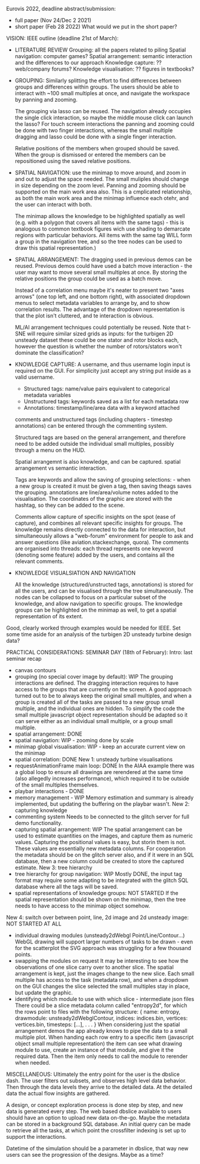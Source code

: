 Eurovis 2022, deadline abstract/submission: 
 - full paper (Nov 24/Dec 2 2021) 
 - short paper (Feb 28 2022)
What would we put in the short paper?

VISION: IEEE outline (deadline 21st of March):

- LITERATURE REVIEW
	Grouping: all the papers related to piling
	Spatial navigation: computer games?
	Spatial arrangement: semantic interaction and the differences to our approach
	Knowledge capture: ?? web/company forums?
	Knowledge visualisation: ?? figures in textbooks?

- GROUPING:
	Similarly splitting the effort to find differences between groups and differences within groups. The users should be able to interact with ~100 small multiples at once, and navigate the workspace by panning and zooming. 

    The grouping via lasso can be reused. The navigation already occupies the single click interaction, so maybe the middle mouse click can launch the lasso? For touch screem interactions the panning and zooming could be done with two finger interactions, whereas the small multiple dragging and lasso could be done with a single finger interaction.
	
	Relative positions of the members when grouped should be saved. When the group is dismissed or entered the members can be repositioned using the saved relative positions.


- SPATIAL NAVIGATION: 
    use the minimap to move around, and zoom in and out to adjust the space needed. The small muliples should change in size depending on the zoom level. Panning and zooming should be supported on the main work area also. This is a cmplicated relationship, as both the main work area and the minimap influence each otehr, and the user can interact with both.
  
    The minimap allows the knowledge to be highlighted spatially as well (e.g. with a polygon that covers all items with the same tags) - this is analogous to common textbook figures wich use shading to demarcate regions with particular behaviors. All items with the same tag WILL form a group in the navigation tree, and so the tree nodes can be used to draw this spatial representation.)

- SPATIAL ARRANGEMENT:
    The dragging used in previous demos can be reused. Previous demos could have used a batch move interaction - the user may want to move several small multiples at once. By storing the relative positions the group could be used as a batch move.
	
	Instead of a correlation menu maybe it's neater to present two "axes arrows" (one top left, and one bottom right), with associated dropdown menus to select metadata variables to arrange by, and to show correlation results. The advantage of the dropdown representation is that the plot isn't cluttered, and te interaction is obvious.

	ML/AI arrangement techniques could potentially be reused. Note that t-SNE will require similar sized grids as inputs: for the turbigen 2D unsteady dataset these could be one stator and rotor blocks each, however the question is whether the number of rotors/stators won't dominate the classification?


- KNOWLEDGE CAPTURE:
    A username, and thus username login input is required on the GUI. For simplicity just accept any string put inside as a valid username.
	
	- Structured tags: name/value pairs equivalent to categorical metadata variables
	- Unstructured tags: keywords saved as a list for each metadata row
	- Annotations: timestamp/line/area data with a keyword attached

	comments and unstructured tags (including chapters - timestep annotations) can be entered through the commenting system.
	
	Structured tags are based on the general arrangement, and therefore need to be added outside the individual small multiples, possibly through a menu on the HUD.
	
	Spatial arrangemnt is also knowledge, and can be captured. spatial arrangement vs semantic interaction.
	
	Tags are keywords and allow the saving of grouping selections: - when a new group is created it must be given a tag, then saving theags saves the grouping.
  annotations are line/area/volume notes added to the visualisation. The coordinates of the graphic are stored with the hashtag, so they can be added to the scene.
  
    Comments allow capture of specific insights on the spot (ease of capture), and combines all relevant specific insights for groups. The knowledge remains directly connected to the data for interaction, but simultaneously allows a "web-forum" environment for people to ask and answer questions (like aviation.stackexchange, quora). The comments are organised into threads: each thread represents one keyword (denoting some feature) added by the users, and contains all the relevant comments.

- KNOWLEDGE VISUALSIATION AND NAVIGATION 
	
    All the knowledge (structured/unstructed tags, annotations) is stored for all the users, and can be visualised through the tree simultaneously. The nodes can be collapsed to focus on a particular subset of the knowledge, and allow navigation to specific groups. The knowledge groups can be highlighted on the minimap as well, to get a spatial representation of its extent.



Good, clearly worked through examples would be needed for IEEE. Set some time aside for an analysis of the turbigen 2D unsteady turbine design data?



PRACTICAL CONSIDERATIONS: SEMINAR DAY (18th of February):
Intro: last seminar recap
  - canvas contours
  - grouping (no special cover image by default): WIP
      The grouping interactions are defined. The dragging interaction requires to have access to the groups that are currently on the screen. A good approach turned out to be to always keep the original small multiples, and when a group is created all of the tasks are passed to a new group small multiple, and the individual ones are hidden. To simplify the code the small multiple javascript object representation should be adapted so it can serve either as an individual small multiple, or a group small multiple.
  - spatial arrangement: DONE
  - spatial navigation: WIP - zooming done by scale
  - minimap global visualisation: WIP - keep an accurate current view on the minimap
  - spatial correlation: DONE
New 1: unsteady turbine visualisations
  - requestAnimationFrame main loop: DONE
      In the AIAA example there was a global loop to ensure all drawings are rerendered at the same time (also allegedly increases performance), which required it to be outside of the small multiples themselves.
  - playbar interactions - DONE
  - memory management - WIP
      Memory estimation and summary is already implemented, but updating the buffering on the playbar wasn't.
New 2: capturing knowledge
  - commenting system
      Needs to be connected to the glitch server for full demo functionality.
  - capturing spatial arrangement: WIP
      The spatial arrangement can be used to estimate quantities on the images, and capture them as numeric values. Capturing the positional values is easy, but storin them is not.
	  These values are essentially new metadata columns. For cooperation the metadata should be on the glitch server also, and if it were in an SQL database, then a new column could be created to store the captured estimate.
New 3: tree hierarchy
  - tree hierarchy for group navigation: WIP
      Mostly DONE, the input tag format may require some adapting to be integrated with the glitch SQL database where all the tags will be saved.
  - spatial representations of knowledge groups: NOT STARTED
      If the spatial representation should be shown on the minimap, then the tree needs to have access to the minimap object somehow.
	 
New 4: switch over between point, line, 2d image and 2d unsteady image: NOT STARTED AT ALL
  - individual drawing modules (unsteady2dWebgl Point/Line/Contour...)
      WebGL drawing will support larger numbers of tasks to be drawn - even for the scatterplot the SVG approach was struggling for a few thousand points.
  - swapping the modules on request
      It may be interesting to see how the observations of one slice carry over to another slice. The spatial arrangement is kept, just the images change to the new slice. Each small multiple has access to the task (metadata row), and when a dropdown on the GUI changes the slice selected the small multiples stay in place, but update the graphic.
  - identifying which module to use with which slice - intermediate json files
      There could be a slice metadata column called "entropy2d", for which the rows point to files with the following structure: 
	    {
	     name: entropy, 
	     drawmodule: unsteady2dWebglContour, 
	     indices: indices.bin, 
	     vertices: vertices.bin, 
	     timesteps: [...],
	     .
	     .
	     .
	    }
	  When considering just the spatial arrangement demos the app already knows to pipe the data to a small multiple plot. When handing each row entry to a specific item (javascript object small multiple representation) the item can see what drawing module to use, create an instance of that module, and give it the required data. Then the item only needs to call the module to rerender when needed.
	





MISCELLANEOUS:
Ultimately the entry point for the user is the dbslice dash. The user filters out subsets, and observes high level data behavior. Then through the data levels they arrive to the detailed data. At the detailed data the actual flow insights are gathered.

A design, or concept exploration process is done step by step, and new data is generated every step. The web based dbslice available to users should have an option to upload new data on-the-go. Maybe the metadata can be stored in a background SQL database. An initial query can be made to retrieve all the tasks, at which point the crossfilter indexing is set up to support the interactions.

Datetime of the simulation should be a parameter in dbslice, that way new users can see the progression of the designs. Maybe as a time?